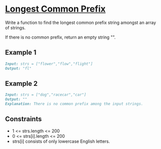 # [Longest Common Prefix](https://leetcode.com/problems/longest-common-prefix)

Write a function to find the longest common prefix string amongst an array of strings.

If there is no common prefix, return an empty string "".

## Example 1

```md
Input: strs = ["flower","flow","flight"]
Output: "fl"
```

## Example 2

```md
Input: strs = ["dog","racecar","car"]
Output: ""
Explanation: There is no common prefix among the input strings.
```

## Constraints

- 1 <= strs.length <= 200
- 0 <= strs[i].length <= 200
- strs[i] consists of only lowercase English letters.
